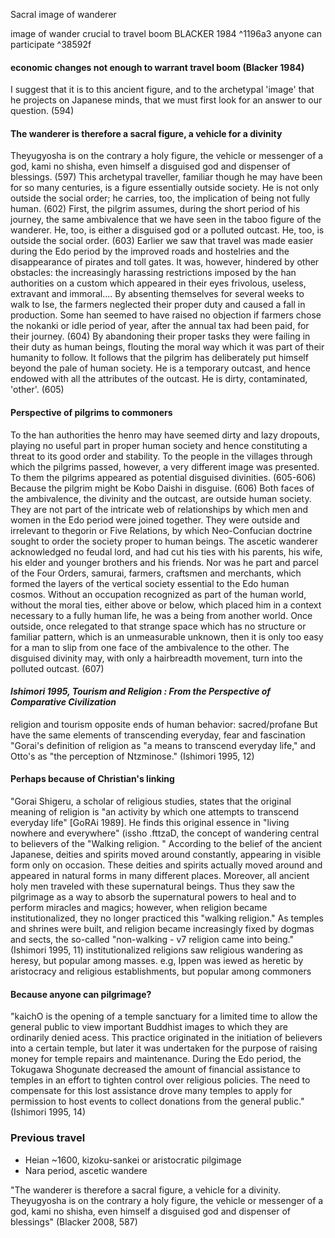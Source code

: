 Sacral image of wanderer 

image of wander crucial to travel boom BLACKER 1984 ^1196a3
anyone can participate  ^38592f

#### economic changes not enough to warrant travel boom (Blacker 1984)
I suggest that it is to this ancient figure, and to the archetypal 'image' that he projects on Japanese minds, that we must first look for an answer to our question. (594)
#### The wanderer is therefore a sacral figure, a vehicle for a divinity
Theyugyosha is on the contrary a holy figure, the vehicle or messenger of a god, kami no shisha, even himself a disguised god and dispenser of blessings. (597)
This archetypal traveller, familiar though he may have been for so many centuries, is a figure essentially outside society. He is not only outside the social order; he carries, too, the implication of being not fully human. (602)
First, the pilgrim assumes, during the short period of his journey, the same ambivalence that we have seen in the taboo figure of the wanderer. He, too, is either a disguised god or a polluted outcast. He, too, is outside the social order. (603)
Earlier we saw that travel was made easier during the Edo period by the improved roads and hostelries and the disappearance of pirates and toll gates. It was, however, hindered by other obstacles: the increasingly harassing restrictions imposed by the han authorities on a custom which appeared in their eyes frivolous, useless, extravant and immoral…. By absenting themselves for several weeks to walk to Ise, the farmers neglected their proper duty and caused a fall in production. Some han seemed to have raised no objection if farmers chose the nokanki or idle period of year, after the annual tax had been paid, for their journey. (604)
By abandoning their proper tasks they were failing in their duty as human beings, flouting the moral way which it was part of their humanity to follow. It follows that the pilgrim has deliberately put himself beyond the pale of human society. He is a temporary outcast, and hence endowed with all the attributes of the outcast. He is dirty, contaminated, 'other'. (605)

#### Perspective of pilgrims to commoners
To the han authorities the henro may have seemed dirty and lazy dropouts, playing no useful part in proper human society and hence constituting a threat to its good order and stability. To the people in the villages through which the pilgrims passed, however, a very different image was presented. To them the pilgrims appeared as potential disguised divinities. (605-606)
Because the pilgrim might be Kobo Daishi in disguise. (606)
Both faces of the ambivalence, the divinity and the outcast, are outside human society. They are not part of the intricate web of relationships by which men and women in the Edo period were joined together. They were outside and irrelevant to thegorin or Five Relations, by which Neo-Confucian doctrine sought to order the society proper to human beings. The ascetic wanderer acknowledged no feudal lord, and had cut his ties with his parents, his wife, his elder and younger brothers and his friends. Nor was he part and parcel of the Four Orders, samurai, farmers, craftsmen and merchants, which formed the layers of the vertical society essential to the Edo human cosmos. Without an occupation recognized as part of the human world, without the moral ties, either above or below, which placed him in a context necessary to a fully human life, he was a being from another world. Once outside, once relegated to that strange space which has no structure or familiar pattern, which is an unmeasurable unknown, then it is only too easy for a man to slip from one face of the ambivalence to the other. The disguised divinity may, with only a hairbreadth movement, turn into the polluted outcast. (607)




#### *Ishimori 1995, Tourism and Religion : From the Perspective of Comparative Civilization*
religion and tourism opposite ends of human behavior: sacred/profane
But have the same elements of transcending everyday, fear and fascination
"Gorai's definition of religion as "a means to transcend everyday life," and Otto's as "the perception of Ntzminose." (Ishimori 1995, 12)

#### Perhaps because of Christian's linking
"Gorai Shigeru, a scholar of religious studies, states that the original meaning of religion is "an activity by which one attempts to transcend everyday life" [GoRAi 1989]. He finds this original essence in "living nowhere and everywhere" (issho .fttzaD, the concept of wandering central to believers of the "Walking religion. " According to the belief of the ancient Japanese, deities and spirits moved around constantly, appearing in visible form only on occasion. These deities and spirits actually moved around and appeared in natural forms in many different places. Moreover, all ancient holy men traveled with these supernatural beings. Thus they saw the pilgrimage as a way to absorb the supernatural powers to heal and to perform miracles and magics; however, when religion became institutionalized, they no longer practiced this "walking religion." As temples and shrines were built, and religion became increasingly fixed by dogmas and sects, the so-called "non-walking - v7 religion came into being." (Ishimori 1995, 11)
institutionalized religions saw religious wandering as heresy, but popular among masses. e.g, Ippen was iewed as heretic by aristocracy and religious establishments, but popular among commoners
#### Because anyone can pilgrimage?
"kaichO is the opening of a temple sanctuary for a limited time to allow the general public to view important Buddhist images to which they are ordinarily denied acess. This practice originated in the initiation of believers into a certain temple, but later it was undertaken for the purpose of raising money for temple repairs and maintenance. During the Edo period, the Tokugawa Shogunate decreased the amount of financial assistance to temples in an effort to tighten control over religious policies. The need to compensate for this lost assistance drove many temples to apply for permission to host events to collect donations from the general public." (Ishimori 1995, 14)



### Previous travel

- Heian ~1600, kizoku-sankei or aristocratic pilgimage
- Nara period, ascetic wandere

"The wanderer is therefore a sacral figure, a vehicle for a divinity.
Theyugyosha is on the contrary a holy figure, the vehicle or messenger
of a god, kami no shisha, even himself a disguised god and dispenser of blessings" (Blacker 2008, 587)